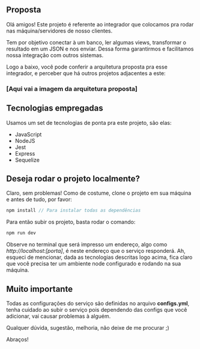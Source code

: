 ## Proposta

Olá amigos! Este projeto é referente ao integrador que colocamos pra rodar nas máquina/servidores de nosso clientes.

Tem por objetivo conectar à um banco, ler algumas views, transformar o resultado em um JSON e nos enviar. Dessa forma garantirmos e facilitamos nossa integração com outros sistemas.

Logo a baixo, você pode conferir a arquitetura proposta pra esse integrador, e perceber que há outros projetos adjacentes a este:

### [Aqui vai a imagem da arquitetura proposta]

## Tecnologias empregadas

Usamos um set de tecnologias de ponta pra este projeto, são elas:

- JavaScript
- NodeJS
- Jest
- Express
- Sequelize

## Deseja rodar o projeto localmente?

Claro, sem problemas! Como de costume, clone o projeto em sua máquina e antes de tudo, por favor:

```javascript
npm install // Para instalar todas as dependências
```

Para então subir os projeto, basta rodar o comando:

```javascript
npm run dev
```

Observe no terminal que será impresso um endereço, algo como *http://localhost:[porta]*, é neste endereço que o serviço responderá. Ah, esqueci de mencionar, dada as tecnologias descritas logo acima, fica claro que você precisa ter um ambiente node configurado e rodando na sua máquina.

## Muito importante

Todas as configurações do serviço são definidas no arquivo **configs.yml**, tenha cuidado ao subir o serviço pois dependendo das configs que você adicionar, vai causar problemas à alguém.

Qualquer dúvida, sugestão, melhoria, não deixe de me procurar ;)

Abraços!